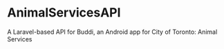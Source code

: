 # AnimalServicesAPI
A Laravel-based API for Buddi, an Android app for City of Toronto: Animal Services